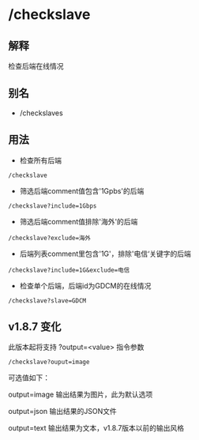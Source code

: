 # /checkslave

## 解释

检查后端在线情况

## 别名

* /checkslaves

## 用法

* 检查所有后端

```
/checkslave 
```

* 筛选后端comment值包含'1Gpbs'的后端

```
/checkslave?include=1Gbps
```

* 筛选后端comment值排除'海外'的后端

```
/checkslave?exclude=海外
```

* 后端列表comment里包含'1G'，排除'电信‘关键字的后端

```
/checkslave?include=1G&exclude=电信
```

* 检查单个后端，后端id为GDCM的在线情况

```
/checkslave?slave=GDCM
```

## v1.8.7 变化

此版本起将支持 ?output=\<value> 指令参数

```
/checkslave?ouput=image
```

可选值如下：

output=image 输出结果为图片，此为默认选项

output=json  输出结果的JSON文件

output=text 输出结果为文本，v1.8.7版本以前的输出风格

